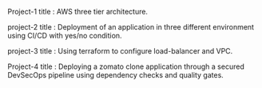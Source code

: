 Project-1 title : AWS three tier architecture.

project-2 title : Deployment of an application in three different environment using CI/CD with yes/no condition.

project-3 title : Using terraform to configure load-balancer and VPC.

Project-4 title : Deploying a zomato clone application through a secured DevSecOps pipeline using dependency checks and quality gates.
